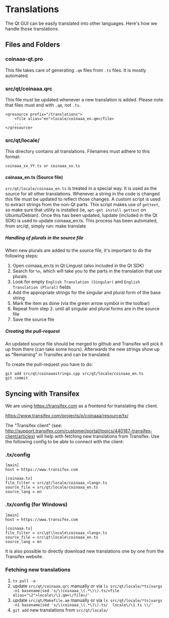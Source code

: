 Translations
============

The Qt GUI can be easily translated into other languages. Here's how we
handle those translations.

Files and Folders
-----------------

### coinaaa-qt.pro

This file takes care of generating `.qm` files from `.ts` files. It is mostly
automated.

### src/qt/coinaaa.qrc

This file must be updated whenever a new translation is added. Please note that
files must end with `.qm`, not `.ts`.

    <qresource prefix="/translations">
        <file alias="en">locale/coinaaa_en.qm</file>
        ...
    </qresource>

### src/qt/locale/

This directory contains all translations. Filenames must adhere to this format:

    coinaaa_xx_YY.ts or coinaaa_xx.ts

#### coinaaa_en.ts (Source file)

`src/qt/locale/coinaaa_en.ts` is treated in a special way. It is used as the
source for all other translations. Whenever a string in the code is changed
this file must be updated to reflect those changes. A  custom script is used
to extract strings from the non-Qt parts. This script makes use of `gettext`,
so make sure that utility is installed (ie, `apt-get install gettext` on 
Ubuntu/Debian). Once this has been updated, lupdate (included in the Qt SDK)
is used to update coinaaa_en.ts. This process has been automated, from src/qt,
simply run:
    make translate
    
##### Handling of plurals in the source file

When new plurals are added to the source file, it's important to do the following steps:

1. Open coinaaa_en.ts in Qt Linguist (also included in the Qt SDK)
2. Search for `%n`, which will take you to the parts in the translation that use plurals
3. Look for empty `English Translation (Singular)` and `English Translation (Plural)` fields
4. Add the appropriate strings for the singular and plural form of the base string
5. Mark the item as done (via the green arrow symbol in the toolbar)
6. Repeat from step 2. until all singular and plural forms are in the source file
7. Save the source file

##### Creating the pull-request

An updated source file should be merged to github and Transifex will pick it
up from there (can take some hours). Afterwards the new strings show up as "Remaining"
in Transifex and can be translated.

To create the pull-request you have to do:

    git add src/qt/coinaaastrings.cpp src/qt/locale/coinaaa_en.ts
    git commit

Syncing with Transifex
----------------------

We are using https://transifex.com as a frontend for translating the client.

https://www.transifex.com/projects/p/coinaaa/resource/tx/

The "Transifex client" (see: http://support.transifex.com/customer/portal/topics/440187-transifex-client/articles)
will help with fetching new translations from Transifex. Use the following
config to be able to connect with the client:

### .tx/config

    [main]
    host = https://www.transifex.com

    [coinaaa.tx]
    file_filter = src/qt/locale/coinaaa_<lang>.ts
    source_file = src/qt/locale/coinaaa_en.ts
    source_lang = en
    
### .tx/config (for Windows)

    [main]
    host = https://www.transifex.com

    [coinaaa.tx]
    file_filter = src\qt\locale\coinaaa_<lang>.ts
    source_file = src\qt\locale\coinaaa_en.ts
    source_lang = en

It is also possible to directly download new translations one by one from the Transifex website.

### Fetching new translations

1. `tx pull -a`
2. update `src/qt/coinaaa.qrc` manually or via
   `ls src/qt/locale/*ts|xargs -n1 basename|sed 's/\(coinaaa_\(.*\)\).ts/<file alias="\2">locale\/\1.qm<\/file>/'`
3. update `src/qt/Makefile.am` manually or via
   `ls src/qt/locale/*ts|xargs -n1 basename|sed 's/\(coinaaa_\(.*\)\).ts/  locale\/\1.ts \\/'`
4. `git add` new translations from `src/qt/locale/`
